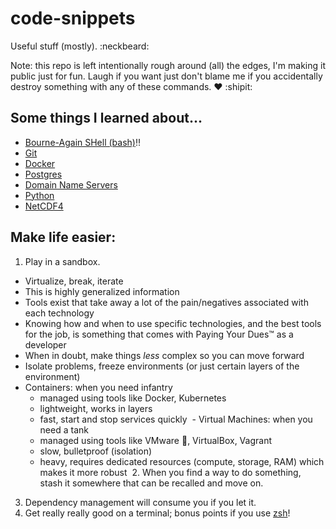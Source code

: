 # code-snippets

Useful stuff (mostly). :neckbeard:

Note: this repo is left intentionally rough around (all) the edges, I'm making it public just for fun. Laugh if you want just don't blame me if you accidentally destroy something with any of these commands. :heart: :shipit:

## Some things I learned about...

* [Bourne-Again SHell (bash)][3]:bangbang:
* [Git][7]
* [Docker][2]
* [Postgres][8]
* [Domain Name Servers][4]
* [Python][5]
* [NetCDF4][6]

## Make life easier:
  1. Play in a sandbox.
  - Virtualize, break, iterate
  - This is highly generalized information
  - Tools exist that take away a lot of the pain/negatives associated with each technology
  - Knowing how and when to use specific technologies, and the best tools for the job, is something that comes with Paying Your Dues™ as a developer
  - When in doubt, make things _less_ complex so you can move forward
  - Isolate problems, freeze environments (or just certain layers of the environment)
  - Containers: when you need infantry
    - managed using tools like Docker, Kubernetes
    - lightweight, works in layers
    - fast, start and stop services quickly
  - Virtual Machines: when you need a tank
    - managed using tools like VMware :money_with_wings:, VirtualBox, Vagrant
    - slow, bulletproof (isolation)
    - heavy, requires dedicated resources (compute, storage, RAM) which makes it more robust
  2. When you find a way to do something, stash it somewhere that can be recalled and move on.
  3. Dependency management will consume you if you let it.
  4. Get really really good on a terminal; bonus points if you use [zsh][1]!



[0]: References
[1]: https://github.com/adaube/code-snippets/blob/master/oh-my-zsh.sh
[2]: https://github.com/adaube/code-snippets/blob/master/Dockerfile
[3]: https://github.com/adaube/code-snippets/blob/master/bash_snippets.sh
[4]: https://github.com/adaube/code-snippets/blob/master/fix_avahi_dot_local.md
[5]: https://github.com/adaube/code-snippets/blob/master/pandas-snippets.py
[6]: https://github.com/adaube/code-snippets/blob/master/create-netcd4.py
[7]: https://github.com/adaube/code-snippets/blob/master/git-diff-tricks
[8]: https://github.com/adaube/code-snippets/blob/master/postgres-docker.md
